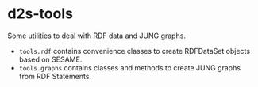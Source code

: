 # d2s-tools

Some utilities to deal with RDF data and JUNG graphs.

- `tools.rdf` contains convenience classes to create RDFDataSet objects based on SESAME.
- `tools.graphs` contains classes and methods to create JUNG graphs from RDF Statements.
